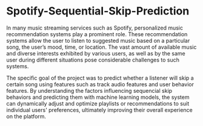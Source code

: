 # Spotify-Sequential-Skip-Prediction

In many music streaming services such as Spotify, personalized music recommendation systems play a prominent role. These recommendation systems allow the user to listen to suggested music based on a particular song, the user’s mood, time, or location. The vast amount of available music and diverse interests exhibited by various users, as well as by the same user during different situations pose considerable challenges to such systems.

The specific goal of the project was to predict whether a listener will skip a certain song using features such as track audio features and user behavior features. By understanding the factors influencing sequencial skip behaviors and predicting them with machine learning models, the system can dynamically adjust and optimize playlists or recommendations to suit individual users' preferences, ultimately improving their overall experience on the platform.
